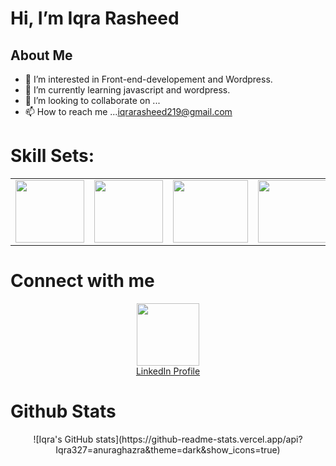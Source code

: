  # Hi, I’m Iqra Rasheed
## About Me
- 👀 I’m interested in Front-end-developement and Wordpress.
- 🌱 I’m currently learning javascript and wordpress.
- 💞️ I’m looking to collaborate on ...
- 📫 How to reach me ...<a href="iqrarasheed219@gmail.com">iqrarasheed219@gmail.com</a>

# Skill Sets:

<table>
  <tr>
    <td>
      <img src="https://www.vectorlogo.zone/logos/w3_html5/w3_html5-ar21.svg" width="110px" height="100px" />
    </td>
    <td>
      <img src ="https://www.vectorlogo.zone/logos/w3_css/w3_css-ar21.svg" width ="110px" height="100px" />
    </td>
   <td>
      <img src ="https://www.vectorlogo.zone/logos/getbootstrap/getbootstrap-ar21.svg" width ="120px" height="100px" />
    </td>
   <td>
    <img src="https://www.vectorlogo.zone/logos/javascript/javascript-ar21.svg" width ="120px" height="100px" />
   </td>
   <td>
    <img src="https://www.vectorlogo.zone/logos/canva/canva-ar21.svg" width ="100px" height="100px" />
   </td>
  </tr>
</table>

# Connect with me

<div align="center">
  <a href="https://www.linkedin.com/in/iqra-rasheed-84723a255/" target="blank"><img src="https://encrypted-tbn0.gstatic.com/images?q=tbn:ANd9GcS2Wb7G67EcR44qT3KQLlLzI1Fna_L2lPXfTI1sx8_z2w&s" width="100px" height="100px" align="center"/><br>LinkedIn Profile</a>
</div>

# Github Stats
<div align="center">
  ![Iqra's GitHub stats](https://github-readme-stats.vercel.app/api?Iqra327=anuraghazra&theme=dark&show_icons=true)
</div>

<!---
- 😄 Pronouns: ...
- ⚡ Fun fact: ...


Iqra327/Iqra327 is a ✨ special ✨ repository because its `README.md` (this file) appears on your GitHub profile.
You can click the Preview link to take a look at your changes.
--->
